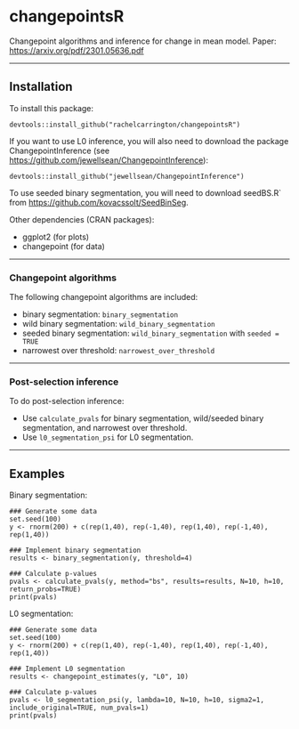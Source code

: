 # changepointsR

Changepoint algorithms and inference for change in mean model. Paper: https://arxiv.org/pdf/2301.05636.pdf

********************************************************************************************************************************************
## Installation

To install this package:
```
devtools::install_github("rachelcarrington/changepointsR")
```

If you want to use L0 inference, you will also need to download the package ChangepointInference (see https://github.com/jewellsean/ChangepointInference):
```
devtools::install_github("jewellsean/ChangepointInference")
```

To use seeded binary segmentation, you will need to download seedBS.R` from https://github.com/kovacssolt/SeedBinSeg.

Other dependencies (CRAN packages):
* ggplot2 (for plots)
* changepoint (for data)

********************************************************************************************************************************************

### Changepoint algorithms
The following changepoint algorithms are included:
* binary segmentation: `binary_segmentation`
* wild binary segmentation: `wild_binary_segmentation`
* seeded binary segmentation: `wild_binary_segmentation` with `seeded = TRUE`
* narrowest over threshold: `narrowest_over_threshold`

********************************************************************************************************************************************

### Post-selection inference
To do post-selection inference:
* Use `calculate_pvals` for binary segmentation, wild/seeded binary segmentation, and narrowest over threshold. </br>
* Use `l0_segmentation_psi` for L0 segmentation.

********************************************************************************************************************************************

## Examples

Binary segmentation:

```
### Generate some data
set.seed(100)
y <- rnorm(200) + c(rep(1,40), rep(-1,40), rep(1,40), rep(-1,40), rep(1,40))

### Implement binary segmentation
results <- binary_segmentation(y, threshold=4)

### Calculate p-values
pvals <- calculate_pvals(y, method="bs", results=results, N=10, h=10, return_probs=TRUE)
print(pvals)
```

L0 segmentation:

```
### Generate some data
set.seed(100)
y <- rnorm(200) + c(rep(1,40), rep(-1,40), rep(1,40), rep(-1,40), rep(1,40))

### Implement L0 segmentation
results <- changepoint_estimates(y, "L0", 10)

### Calculate p-values
pvals <- l0_segmentation_psi(y, lambda=10, N=10, h=10, sigma2=1, include_original=TRUE, num_pvals=1)
print(pvals)
```

